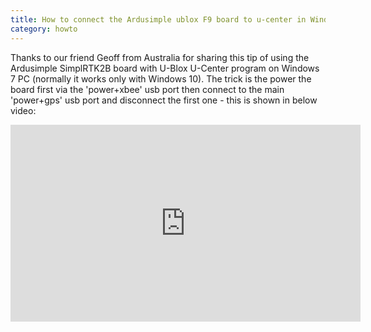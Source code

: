 ```yaml
---
title: How to connect the Ardusimple ublox F9 board to u-center in Windows 7
category: howto
---
```


Thanks to our friend Geoff from Australia for sharing this tip of using the Ardusimple SimplRTK2B board with U-Blox U-Center program on Windows 7 PC (normally it works only with Windows 10). The trick is the power the board first via the 'power+xbee' usb port then connect to the main 'power+gps' usb port and disconnect the first one - this is shown in below video:

<iframe width="560" height="315" src="https://www.youtube.com/embed/dZ2H5XP8gJ4" frameborder="0" allow="accelerometer; autoplay; encrypted-media; gyroscope; picture-in-picture" allowfullscreen></iframe>